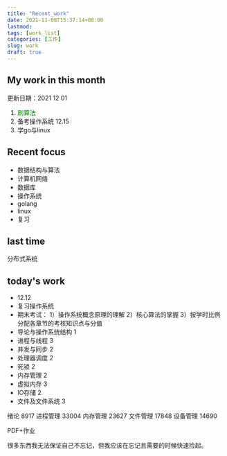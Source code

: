 ```yaml
---
title: "Recent_work"
date: 2021-11-08T15:37:14+08:00
lastmod:
tags: [work_list]
categories: [工作]
slug: work
draft: true
---
```

## My work in this month
更新日期：2021 12 01

1. <font color=Green>刷算法</font>
2. 备考操作系统 12.15
3. 学go与linux

## Recent focus
- 数据结构与算法
- 计算机网络
- 数据库
- 操作系统
- golang
- linux
- 复习
## last time
分布式系统
## today's work
- 12.12
- 复习操作系统
- 期末考试：
1）操作系统概念原理的理解
2）核心算法的掌握
3）按学时比例分配各章节的考核知识点与分值
- 导论与操作系统结构 1
- 进程与线程 3
- 并发与同步 2
- 处理器调度 2
- 死锁 2
- 内存管理 2
- 虚拟内存 3
- IO存储 2
- 文件及文件系统 3

绪论 8917
进程管理 33004
内存管理 23627
文件管理 17848
设备管理 14690


PDF+作业



很多东西我无法保证自己不忘记，但我应该在忘记且需要的时候快速捡起。



